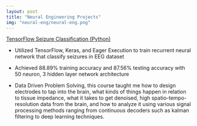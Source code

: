 ```yaml
---
layout: post
title: "Neural Engineering Projects"
img: "neural-eng/neural-eng.png"
---
```


[TensorFlow Seizure Classification (Python)](https://drive.google.com/drive/folders/1ny_rpRuls5TKembJwWOjQ8je2l1HZpg9)

- Utilized TensorFlow, Keras, and Eager Execution to train recurrent neural network that classify seizures in EEG dataset
- Achieved 88.89% training accuracy and 87.56% testing accuracy with 50 neuron, 3 hidden layer network architecture

- Data Driven Problem Solving, this course taught me how to design electrodes to tap into the brain, what kinds of things happen in relation to tissue impedance, what it takes to get denoised, high spatio-tempo-resolution data from the brain, and how to analyze it using various signal processing methods ranging from continuous decoders such as kalman filtering to deep learning techniques.
